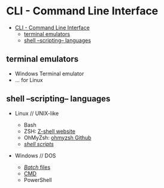 # CLI - Command Line Interface

- [CLI - Command Line Interface](#cli---command-line-interface)
  - [terminal emulators](#terminal-emulators)
  - [shell –scripting– languages](#shell-scripting-languages)


## terminal emulators
- Windows Terminal emulator
- ... for Linux


## shell –scripting– languages

- Linux // UNIX-like
    - Bash
    - ZSH: [Z-shell website](https://zsh.sourceforge.io/)
    - OhMyZsh: [ohmyzsh Github](https://github.com/ohmyzsh/ohmyzsh)
    - [*shell scripts*](https://en.wikipedia.org/wiki/Shell_script)

- Windows // DOS
    - [*Batch* files](https://en.wikipedia.org/wiki/Batch_file)
    - [CMD <!--commands-->](https://en.wikipedia.org/wiki/Cmd.exe)
    - PowerShell